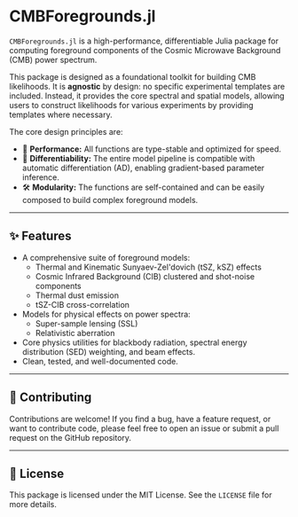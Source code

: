 # CMBForegrounds.jl

`CMBForegrounds.jl` is a high-performance, differentiable Julia package for computing foreground components of the Cosmic Microwave Background (CMB) power spectrum.

This package is designed as a foundational toolkit for building CMB likelihoods. It is **agnostic** by design: no specific experimental templates are included. Instead, it provides the core spectral and spatial models, allowing users to construct likelihoods for various experiments by providing templates where necessary.

The core design principles are:
* 🚀 **Performance:** All functions are type-stable and optimized for speed.
* 🧠 **Differentiability:** The entire model pipeline is compatible with automatic differentiation (AD), enabling gradient-based parameter inference.
* 🛠️ **Modularity:** The functions are self-contained and can be easily composed to build complex foreground models.

---

## ✨ Features

-   A comprehensive suite of foreground models:
    -   Thermal and Kinematic Sunyaev-Zel'dovich (tSZ, kSZ) effects
    -   Cosmic Infrared Background (CIB) clustered and shot-noise components
    -   Thermal dust emission
    -   tSZ-CIB cross-correlation
-   Models for physical effects on power spectra:
    -   Super-sample lensing (SSL)
    -   Relativistic aberration
-   Core physics utilities for blackbody radiation, spectral energy distribution (SED) weighting, and beam effects.
-   Clean, tested, and well-documented code.

---

## 🤝 Contributing

Contributions are welcome! If you find a bug, have a feature request, or want to contribute code, please feel free to open an issue or submit a pull request on the GitHub repository.

---

## 📜 License

This package is licensed under the MIT License. See the `LICENSE` file for more details.
